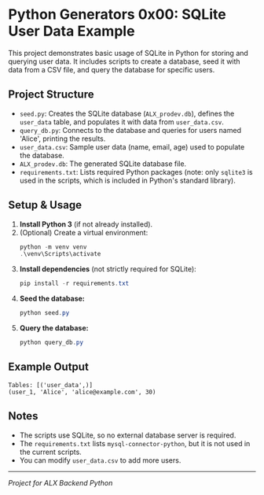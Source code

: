 # Python Generators 0x00: SQLite User Data Example

This project demonstrates basic usage of SQLite in Python for storing and querying user data. It includes scripts to create a database, seed it with data from a CSV file, and query the database for specific users.

## Project Structure

- `seed.py`: Creates the SQLite database (`ALX_prodev.db`), defines the `user_data` table, and populates it with data from `user_data.csv`.
- `query_db.py`: Connects to the database and queries for users named 'Alice', printing the results.
- `user_data.csv`: Sample user data (name, email, age) used to populate the database.
- `ALX_prodev.db`: The generated SQLite database file.
- `requirements.txt`: Lists required Python packages (note: only `sqlite3` is used in the scripts, which is included in Python's standard library).

## Setup & Usage

1. **Install Python 3** (if not already installed).
2. (Optional) Create a virtual environment:
	```powershell
	python -m venv venv
	.\venv\Scripts\activate
	```
3. **Install dependencies** (not strictly required for SQLite):
	```powershell
	pip install -r requirements.txt
	```
4. **Seed the database:**
	```powershell
	python seed.py
	```
5. **Query the database:**
	```powershell
	python query_db.py
	```

## Example Output

```
Tables: [('user_data',)]
(user_1, 'Alice', 'alice@example.com', 30)
```

## Notes

- The scripts use SQLite, so no external database server is required.
- The `requirements.txt` lists `mysql-connector-python`, but it is not used in the current scripts.
- You can modify `user_data.csv` to add more users.

---
*Project for ALX Backend Python*
